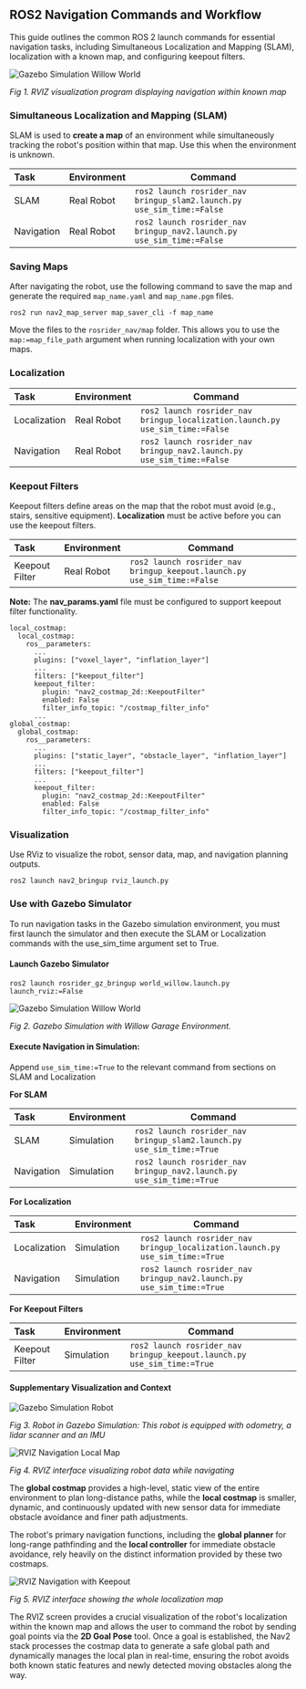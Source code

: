 ## ROS2 Navigation Commands and Workflow

This guide outlines the common ROS 2 launch commands for essential navigation tasks, including Simultaneous Localization and Mapping (SLAM), localization with a known map, and configuring keepout filters.

![Gazebo Simulation Willow World](https://docs.acada.dev/rosrider_doc/images/rosrider/navigation_with_keepout.png)

*Fig 1. RVIZ visualization program displaying navigation within known map*

### Simultaneous Localization and Mapping (SLAM)

SLAM is used to **create a map** of an environment while simultaneously tracking the robot's position within that map. Use this when the environment is unknown.

| Task       | Environment | Command                                                                    |
|:-----------|:------------|----------------------------------------------------------------------------|
| SLAM       | Real Robot  | ```ros2 launch rosrider_nav bringup_slam2.launch.py use_sim_time:=False``` |
| Navigation | Real Robot  | ```ros2 launch rosrider_nav bringup_nav2.launch.py use_sim_time:=False```  |

### Saving Maps

After navigating the robot, use the following command to save the map and generate the required ```map_name.yaml``` and ```map_name.pgm``` files.

```commandline
ros2 run nav2_map_server map_saver_cli -f map_name
```

Move the files to the `rosrider_nav/map` folder.
This allows you to use the `map:=map_file_path` argument when running localization with your own maps. 

### Localization

| Task         | Environment | Command                                                                           |
|:-------------|:------------|-----------------------------------------------------------------------------------|
| Localization | Real Robot  | ```ros2 launch rosrider_nav bringup_localization.launch.py use_sim_time:=False``` |
| Navigation   | Real Robot  | ```ros2 launch rosrider_nav bringup_nav2.launch.py use_sim_time:=False```         |

### Keepout Filters

Keepout filters define areas on the map that the robot must avoid (e.g., stairs, sensitive equipment). **Localization** must be active before you can use the keepout filters.

| Task           | Environment | Command                                                                      |
|:---------------|:------------|------------------------------------------------------------------------------|
| Keepout Filter | Real Robot  | ```ros2 launch rosrider_nav bringup_keepout.launch.py use_sim_time:=False``` |

**Note:** The **nav_params.yaml** file must be configured to support keepout filter functionality.

```commandline
local_costmap:
  local_costmap:
    ros__parameters:
      ...	
      plugins: ["voxel_layer", "inflation_layer"]
      ...
      filters: ["keepout_filter"]
      keepout_filter:
        plugin: "nav2_costmap_2d::KeepoutFilter"
        enabled: False
        filter_info_topic: "/costmap_filter_info"
      ...
global_costmap:
  global_costmap:
    ros__parameters:
      ...
      plugins: ["static_layer", "obstacle_layer", "inflation_layer"]
      ...
      filters: ["keepout_filter"]
      ...
      keepout_filter:
        plugin: "nav2_costmap_2d::KeepoutFilter"
        enabled: False
        filter_info_topic: "/costmap_filter_info"

```

### Visualization

Use RViz to visualize the robot, sensor data, map, and navigation planning outputs.

```commandline
ros2 launch nav2_bringup rviz_launch.py
```

### Use with Gazebo Simulator

To run navigation tasks in the Gazebo simulation environment, you must first launch the simulator and then execute the SLAM or Localization commands with the use_sim_time argument set to True.

#### Launch Gazebo Simulator

```commandline
ros2 launch rosrider_gz_bringup world_willow.launch.py launch_rviz:=False
```

![Gazebo Simulation Willow World](https://docs.acada.dev/rosrider_doc/images/rosrider/gazebo_willow_world.png)

*Fig 2. Gazebo Simulation with Willow Garage Environment.*

#### Execute Navigation in Simulation: 

Append ```use_sim_time:=True``` to the relevant command from sections on SLAM and Localization

**For SLAM**

| Task       | Environment | Command                                                                   |
|:-----------|:------------|---------------------------------------------------------------------------|
| SLAM       | Simulation  | ```ros2 launch rosrider_nav bringup_slam2.launch.py use_sim_time:=True``` |
| Navigation | Simulation  | ```ros2 launch rosrider_nav bringup_nav2.launch.py use_sim_time:=True```  |

**For Localization**

| Task         | Environment | Command                                                                          |
|:-------------|:------------|----------------------------------------------------------------------------------|
| Localization | Simulation  | ```ros2 launch rosrider_nav bringup_localization.launch.py use_sim_time:=True``` |
| Navigation   | Simulation  | ```ros2 launch rosrider_nav bringup_nav2.launch.py use_sim_time:=True```         |

**For Keepout Filters**

| Task           | Environment | Command                                                                     |
|:---------------|:------------|-----------------------------------------------------------------------------|
| Keepout Filter | Simulation  | ```ros2 launch rosrider_nav bringup_keepout.launch.py use_sim_time:=True``` |

#### Supplementary Visualization and Context

![Gazebo Simulation Robot](https://docs.acada.dev/rosrider_doc/images/rosrider/gazebo_next_robot_close.png)

*Fig 3. Robot in Gazebo Simulation: This robot is equipped with odometry, a lidar scanner and an IMU*

![RVIZ Navigation Local Map](https://docs.acada.dev/rosrider_doc/images/rosrider/nav_local_global_map.png)

*Fig 4. RVIZ interface visualizing robot data while navigating*

The **global costmap** provides a high-level, static view of the entire environment to plan long-distance paths, while the **local costmap** is smaller, dynamic, 
and continuously updated with new sensor data for immediate obstacle avoidance and finer path adjustments.

The robot's primary navigation functions, including the **global planner** for long-range pathfinding and the **local controller** for immediate obstacle avoidance, rely heavily on the distinct information provided by these two costmaps.

![RVIZ Navigation with Keepout](https://docs.acada.dev/rosrider_doc/images/rosrider/rviz_navigation_with_keepout.png)

*Fig 5. RVIZ interface showing the whole localization map*

The RVIZ screen provides a crucial visualization of the robot's localization within the known map and allows the user to command the robot by sending goal points via
the **2D Goal Pose** tool. Once a goal is established, the Nav2 stack processes the costmap data to generate a safe global path and dynamically manages the local plan
in real-time, ensuring the robot avoids both known static features and newly detected moving obstacles along the way.
